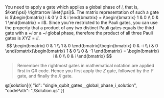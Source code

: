 You need to apply a gate which applies a global phase of $i$, that is,  $\ket{\psi} \rightarrow i\ket{\psi}$.
The matrix representation of such a gate is $\begin{bmatrix} i & 0 \\ 0 & i \end{bmatrix} = i\begin{bmatrix} 1 & 0 \\ 0 & 1 \end{bmatrix} = iI$.
Since you're restricted to the Pauli gates, you can use the property that a product of any two distinct Pauli gates equals the third gate with a $+i$ or a $-i$ global phase, therefore the product of all three Pauli gates is $XYZ = iI$.
$$
\begin{bmatrix} 0 & 1 \\ 1 & 0 \end{bmatrix}\begin{bmatrix} 0 & -i \\ i & 0 \end{bmatrix}\begin{bmatrix} 1 & 0 \\ 0 & -1 \end{bmatrix} = 
\begin{bmatrix} i & 0 \\ 0 & i \end{bmatrix}
$$

> Remember the rightmost gates in mathematical notation are applied first in Q# code. Hence you first apply the $Z$ gate, followed by the $Y$ gate, and finally the $X$ gate.

@[solution]({
    "id": "single_qubit_gates__global_phase_i_solution",
    "codePath": "./Solution.qs"
})
